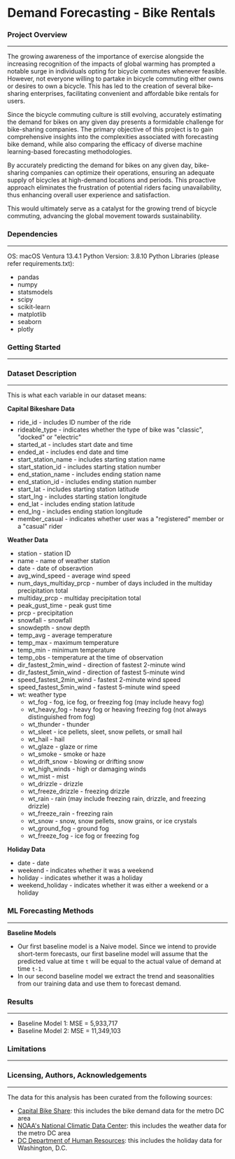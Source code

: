 # Demand Forecasting - Bike Rentals

### Project Overview
---
The growing awareness of the importance of exercise alongside the increasing recognition of the impacts of global warming has prompted a notable surge in individuals opting for bicycle commutes whenever feasible.
However, not everyone willing to partake in bicycle commuting either owns or desires to own a bicycle.
This has led to the creation of several bike-sharing enterprises, facilitating convenient and affordable bike rentals for users.

Since the bicycle commuting culture is still evolving, accurately estimating the demand for bikes on any given day presents a formidable challenge for bike-sharing companies. The primary objective of this project is to gain comprehensive insights into the complexities associated with forecasting bike demand, while also comparing the efficacy of diverse machine learning-based forecasting methodologies.

By accurately predicting the demand for bikes on any given day, bike-sharing companies can optimize their operations, ensuring an adequate supply of bicycles at high-demand locations and periods. This proactive approach eliminates the frustration of potential riders facing unavailability, thus enhancing overall user experience and satisfaction.

This would ultimately serve as a catalyst for the growing trend of bicycle commuting, advancing the global movement towards sustainability.



### Dependencies
---
OS: macOS Ventura 13.4.1
Python Version: 3.8.10
Python Libraries (please refer requirements.txt):
- pandas
- numpy
- statsmodels
- scipy
- scikit-learn
- matplotlib
- seaborn
- plotly


### Getting Started
---


### Dataset Description
---
This is what each variable in our dataset means:

**Capital Bikeshare Data**
- ride_id -  includes ID number of the ride
- rideable_type - indicates whether the type of bike was "classic", "docked" or "electric"
- started_at - includes start date and time
- ended_at - includes end date and time
- start_station_name - includes starting station name
- start_station_id - includes starting station number
- end_station_name - includes ending station name
- end_station_id - includes ending station number
- start_lat - includes starting station latitude
- start_lng - includes starting station longitude
- end_lat - includes ending station latitude
- end_lng - includes ending station longitude
- member_casual -  indicates whether user was a "registered" member or a "casual" rider

**Weather Data**
- station - station ID
- name - name of weather station
- date - date of obseravtion
- avg_wind_speed - average wind speed
- num_days_multiday_prcp - number of days included in the multiday precipitation total 
- multiday_prcp - multiday precipitation total
- peak_gust_time - peak gust time
- prcp - precipitation
- snowfall - snowfall
- snowdepth - snow depth
- temp_avg - average temperature
- temp_max - maximum temperature
- temp_min - minimum temperature
- temp_obs - temperature at the time of observation
- dir_fastest_2min_wind - direction of fastest 2-minute wind
- dir_fastest_5min_wind - direction of fastest 5-minute wind
- speed_fastest_2min_wind - fastest 2-minute wind speed
- speed_fastest_5min_wind - fastest 5-minute wind speed
- wt: weather type
	- wt_fog - fog, ice fog, or freezing fog (may include heavy fog)
	- wt_heavy_fog - heavy fog or heaving freezing fog (not always distinguished from fog)
	- wt_thunder - thunder
	- wt_sleet - ice pellets, sleet, snow pellets, or small hail
	- wt_hail - hail
	- wt_glaze - glaze or rime
	- wt_smoke - smoke or haze
	- wt_drift_snow - blowing or drifting snow
	- wt_high_winds - high or damaging winds
	- wt_mist - mist
	- wt_drizzle - drizzle
	- wt_freeze_drizzle - freezing drizzle
	- wt_rain - rain (may include freezing rain, drizzle, and freezing drizzle)
	- wt_freeze_rain - freezing rain
	- wt_snow - snow, snow pellets, snow grains, or ice crystals
	- wt_ground_fog - ground fog
	- wt_freeze_fog - ice fog or freezing fog

**Holiday Data**
- date - date
- weekend - indicates whether it was a weekend
- holiday - indicates whether it was a holiday
- weekend_holiday - indicates whether it was either a weekend or a holiday



### ML Forecasting Methods
---
**Baseline Models**
- Our first baseline model is a Naive model. Since we intend to provide short-term forecasts, our first baseline model will assume that the predicted value at time `t` will be equal to the actual value of demand at time `t-1`.
- In our second baseline model we extract the trend and seasonalities from our training data and use them to forecast demand.



### Results
---
- Baseline Model 1: MSE = 5,933,717
- Baseline Model 2: MSE = 11,349,103

### Limitations
---


### Licensing, Authors, Acknowledgements
---
The data for this analysis has been curated from the following sources:

- [Capital Bike Share](https://www.capitalbikeshare.com/system-data): this includes the bike demand data for the metro DC area
- [NOAA's National Climatic Data Center](https://www.ncdc.noaa.gov/cdo-web/search): this includes the weather data for the metro DC area
- [DC Department of Human Resources](https://edpm.dc.gov/issuances/legal-public-holidays-2023/): this includes the holiday data for Washington, D.C.




